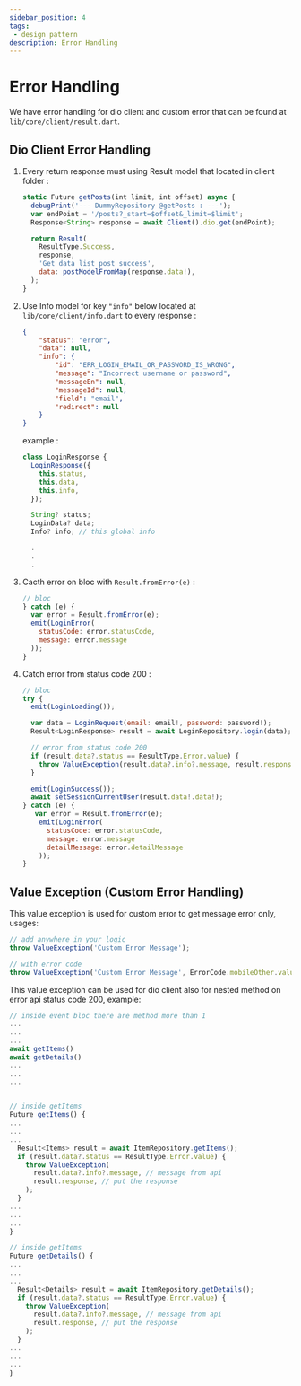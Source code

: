 ```yaml
---
sidebar_position: 4
tags: 
 - design pattern
description: Error Handling
---
```


# Error Handling

We have error handling for dio client and custom error that can be found at  `lib/core/client/result.dart`.

## Dio Client Error Handling
1. Every return response must using Result model that located in client folder :

    ```js
    static Future getPosts(int limit, int offset) async {
      debugPrint('--- DummyRepository @getPosts : ---');
      var endPoint = '/posts?_start=$offset&_limit=$limit';
      Response<String> response = await Client().dio.get(endPoint);

      return Result(
        ResultType.Success,
        response,
        'Get data list post success',
        data: postModelFromMap(response.data!),
      );
    }
    ```
2. Use Info model for key `"info"` below located at `lib/core/client/info.dart` to every response :
   
    ```json
    {
        "status": "error",
        "data": null,
        "info": {
            "id": "ERR_LOGIN_EMAIL_OR_PASSWORD_IS_WRONG",
            "message": "Incorrect username or password",
            "messageEn": null,
            "messageId": null,
            "field": "email",
            "redirect": null
        }
    }
    ```
    
    example :
    ```js
    class LoginResponse {
      LoginResponse({
        this.status,
        this.data,
        this.info,
      });

      String? status;
      LoginData? data;
      Info? info; // this global info

      .
      .
      .
    ```

3. Cacth error on bloc with `Result.fromError(e)` :
 
    ```js
    // bloc
    } catch (e) {
      var error = Result.fromError(e);
      emit(LoginError(
        statusCode: error.statusCode,
        message: error.message
      ));
    }
    ```

4. Catch error from status code 200 :
   
    ```js
    // bloc
    try {
      emit(LoginLoading());

      var data = LoginRequest(email: email!, password: password!);
      Result<LoginResponse> result = await LoginRepository.login(data);

      // error from status code 200
      if (result.data?.status == ResultType.Error.value) {
        throw ValueException(result.data?.info?.message, result.response);
      }

      emit(LoginSuccess());
      await setSessionCurrentUser(result.data!.data!);
    } catch (e) {
       var error = Result.fromError(e);
        emit(LoginError(
          statusCode: error.statusCode,
          message: error.message
          detailMessage: error.detailMessage
        ));
    }
    ```

  
## Value Exception (Custom Error Handling)

This value exception is used for custom error to get message error only, usages:


```js
// add anywhere in your logic
throw ValueException('Custom Error Message');

// with error code
throw ValueException('Custom Error Message', ErrorCode.mobileOther.value);
```


This value exception can be used for dio client also for nested method on error api status code 200, example:

```js
// inside event bloc there are method more than 1
...
...
...
await getItems()
await getDetails()
...
...
...


// inside getItems 
Future getItems() {
...
...
...
  Result<Items> result = await ItemRepository.getItems();
  if (result.data?.status == ResultType.Error.value) {
    throw ValueException(
      result.data?.info?.message, // message from api
      result.response, // put the response
    );
  }
...
...
...
}

// inside getItems 
Future getDetails() {
...
...
...
  Result<Details> result = await ItemRepository.getDetails();
  if (result.data?.status == ResultType.Error.value) {
    throw ValueException(
      result.data?.info?.message, // message from api
      result.response, // put the response
    );
  }
...
...
...
}
```